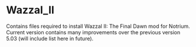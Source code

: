 # Wazzal_II
Contains files required to install Wazzal II: The Final Dawn mod for Notrium. Current version contains many improvements over the previous version 5.03 (will include list here in future).
